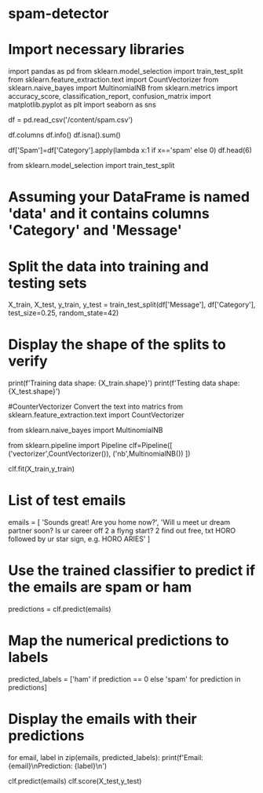 # spam-detector

# Import necessary libraries
import pandas as pd
from sklearn.model_selection import train_test_split
from sklearn.feature_extraction.text import CountVectorizer
from sklearn.naive_bayes import MultinomialNB
from sklearn.metrics import accuracy_score, classification_report, confusion_matrix
import matplotlib.pyplot as plt
import seaborn as sns


df = pd.read_csv('/content/spam.csv')

df.columns
df.info()
df.isna().sum()

df['Spam']=df['Category'].apply(lambda x:1 if x=='spam' else 0)
df.head(6)

from sklearn.model_selection import train_test_split

# Assuming your DataFrame is named 'data' and it contains columns 'Category' and 'Message'
# Split the data into training and testing sets
X_train, X_test, y_train, y_test = train_test_split(df['Message'], df['Category'], test_size=0.25, random_state=42)

# Display the shape of the splits to verify
print(f'Training data shape: {X_train.shape}')
print(f'Testing data shape: {X_test.shape}')


#CounterVectorizer Convert the text into matrics
from sklearn.feature_extraction.text import CountVectorizer

from sklearn.naive_bayes import MultinomialNB

from sklearn.pipeline import Pipeline
clf=Pipeline([
    ('vectorizer',CountVectorizer()),
    ('nb',MultinomialNB())
])

clf.fit(X_train,y_train)

# List of test emails
emails = [
    'Sounds great! Are you home now?',
    'Will u meet ur dream partner soon? Is ur career off 2 a flyng start? 2 find out free, txt HORO followed by ur star sign, e.g. HORO ARIES'
]

# Use the trained classifier to predict if the emails are spam or ham
predictions = clf.predict(emails)

# Map the numerical predictions to labels
predicted_labels = ['ham' if prediction == 0 else 'spam' for prediction in predictions]

# Display the emails with their predictions
for email, label in zip(emails, predicted_labels):
    print(f'Email: {email}\nPrediction: {label}\n')


clf.predict(emails)
clf.score(X_test,y_test)
